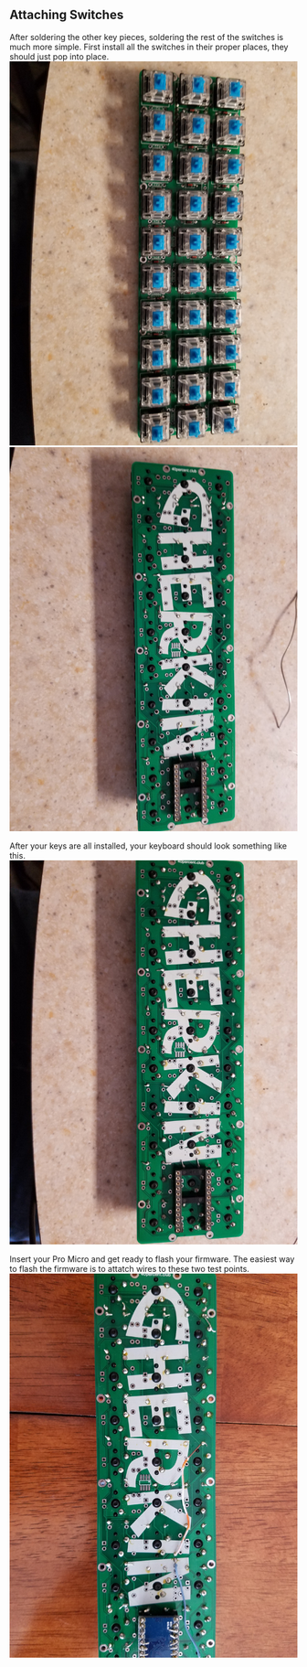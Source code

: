 ## Attaching Switches ##

After soldering the other key pieces, soldering the rest of the switches is much more simple. First install all the switches in their proper places, they should just pop into place.
![Switches Installed Front](images/Photos/21-InsertKeysFront.jpg)
![Switches Installed Back](images/Photos/22-InsertKeysBack.jpg)

After your keys are all installed, your keyboard should look something like this.
![Switches Soldered](images/Photos/23-SolderedKeys.jpg)

Insert your Pro Micro and get ready to flash your firmware.
The easiest way to flash the firmware is to attatch wires to these two test points.
![Pro Micro Inserted](images/Photos/24-ProMicroInserted.jpg)

